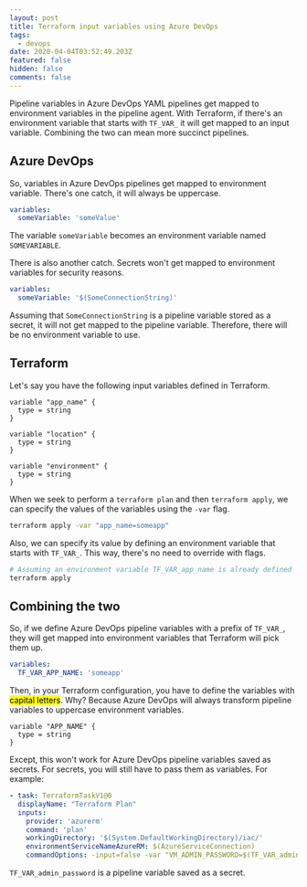 ```yaml
---
layout: post
title: Terraform input variables using Azure DevOps
tags:
  - devops
date: 2020-04-04T03:52:49.203Z
featured: false
hidden: false
comments: false
---
```

Pipeline variables in Azure DevOps YAML pipelines get mapped to environment variables in the pipeline agent. With Terraform, if there's an environment variable that starts with `TF_VAR_` it will get mapped to an input variable. Combining the two can mean more succinct pipelines.

<!--more-->

## Azure DevOps

So, variables in Azure DevOps pipelines get mapped to environment variable. There's one catch, it will always be uppercase. 

```yaml
variables:
  someVariable: 'someValue'
```

The variable `someVariable` becomes an environment variable named `SOMEVARIABLE`.

There is also another catch. Secrets won't get mapped to environment variables for security reasons.

```yaml
variables:
  someVariable: '$(SomeConnectionString)'
```

Assuming that `SomeConnectionString` is a pipeline variable stored as a secret, it will not get mapped to the pipeline variable. Therefore, there will be no environment variable to use.

## Terraform

Let's say you have the following input variables defined in Terraform.

```hcl
variable "app_name" {
  type = string
}

variable "location" {
  type = string
}

variable "environment" {
  type = string
}
```

When we seek to perform a `terraform plan` and then `terraform apply`, we can specify the values of the variables using the `-var` flag. 

```bash
terraform apply -var "app_name=someapp"
```

Also, we can specify its value by defining an environment variable that starts with `TF_VAR_`. This way, there's no need to override with flags. 

```bash
# Assuming an environment variable TF_VAR_app_name is already defined
terraform apply
```

## Combining the two

So, if we define Azure DevOps pipeline variables with a prefix of `TF_VAR_`, they will get mapped into environment variables that Terraform will pick them up.

```yaml
variables: 
  TF_VAR_APP_NAME: 'someapp'
```

Then, in your Terraform configuration, you have to define the variables with <mark>capital letters</mark>. Why? Because Azure DevOps will always transform pipeline variables to uppercase environment variables.

```hcl
variable "APP_NAME" {
  type = string
}
```

Except, this won't work for Azure DevOps pipeline variables saved as secrets.  For secrets, you will still have to pass them as variables. For example:

```yaml
- task: TerraformTaskV1@0
  displayName: "Terraform Plan"
  inputs:
    provider: 'azurerm'
    command: 'plan'
    workingDirectory: '$(System.DefaultWorkingDirectory)/iac/'
    environmentServiceNameAzureRM: $(AzureServiceConnection)
    commandOptions: -input=false -var "VM_ADMIN_PASSWORD=$(TF_VAR_admin_password)"
```

`TF_VAR_admin_password` is a pipeline variable saved as a secret. 